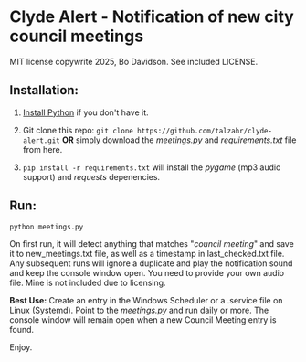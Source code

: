 # Clyde Alert - Notification of new city council meetings

MIT license copywrite 2025, Bo Davidson. See included LICENSE.

## Installation:
1. [Install Python](https://www.python.org/downloads/) if you don't have it.

2. Git clone this repo: `git clone https://github.com/talzahr/clyde-alert.git` **OR** simply download the *meetings.py* and *requirements.txt* file from here.

3. `pip install -r requirements.txt` will install the *pygame* (mp3 audio support) and *requests* depenencies.

## Run:
`python meetings.py`

On first run, it will detect anything that matches "*council meeting*" and save it to new_meetings.txt file, as well as a timestamp
in last_checked.txt file. Any subsequent runs will ignore a duplicate and play the notification sound and keep the console window
open. You need to provide your own audio file. Mine is not included due to licensing. 

**Best Use:**
Create an entry in the Windows Scheduler or a .service file on Linux (Systemd). Point to the *meetings.py* and run daily or more.
The console window will remain open when a new Council Meeting entry is found. 

Enjoy. 

